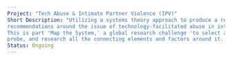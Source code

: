 ```yaml
---
Project: "Tech Abuse & Intimate Partner Violence (IPV)"
Short Description: "Utilizing a systems theory approach to produce a research report and 
recommendations around the issue of technology-facilitated abuse in intimate partner violence (IPV) cases.
This is part 'Map the System,' a global research challenge 'to select a social or environmental issue and to explore, 
probe, and research all the connecting elements and factors around it.'"
Status: Ongoing
---
```


